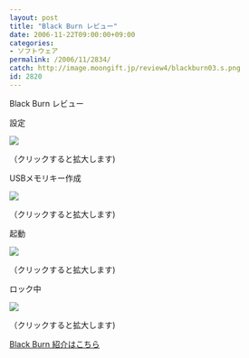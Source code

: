 ```yaml
---
layout: post
title: "Black Burn レビュー"
date: 2006-11-22T09:00:00+09:00
categories:
- ソフトウェア
permalink: /2006/11/2834/
catch: http://image.moongift.jp/review4/blackburn03.s.png
id: 2820
---
```

Black Burn レビュー  
<!--more-->

設定

  

[![](http://image.moongift.jp/review4/blackburn01.s.png)](http://image.moongift.jp/review4/blackburn01.png)  
  
（クリックすると拡大します)

  

USBメモリキー作成

  

[![](http://image.moongift.jp/review4/blackburn02.s.png)](http://image.moongift.jp/review4/blackburn02.png)  
  
（クリックすると拡大します)

  

起動

  

[![](http://image.moongift.jp/review4/blackburn03.s.png)](http://image.moongift.jp/review4/blackburn03.png)  
  
（クリックすると拡大します)

  

ロック中

  

[![](http://image.moongift.jp/review4/blackburn04.s.png)](http://image.moongift.jp/review4/blackburn04.png)  
  
（クリックすると拡大します)

  

[Black Burn 紹介はこちら](http://fw.moongift.jp/intro/i-2833.html)

